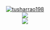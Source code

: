 <!-- ### Hi there 👋 -->

<!--
**tusharrao198/tusharrao198** is a ✨ _special_ ✨ repository because its `README.md` (this file) appears on your GitHub profile.

Here are some ideas to get you started:

- 🔭 I’m currently working on ...
- 🌱 I’m currently learning ...
- 👯 I’m looking to collaborate on ...
- 🤔 I’m looking for help with ...
- 💬 Ask me about ...
- 📫 How to reach me: ...
- 😄 Pronouns: ...
- ⚡ Fun fact: ...
-->

<div class="container">
  <div align="center" class="row">
    <div class="col">
        <a href="https://github.com/tusharrao198/tusharrao198">
            <img align="center" src="https://github-readme-streak-stats.herokuapp.com/?user=tusharrao198&theme=radical" alt="tusharrao198" />
        </a>    
    </div>
    <div class="col">
        <a href="https://github.com/tusharrao198/tusharrao198">
<!--           <img align="center" src="https://github-readme-stats.vercel.app/api?username=tusharrao198&count_private=true&show_icons=true&hide=stars&theme=transparent" /> -->
          <img align="center" src="https://github-readme-stats.vercel.app/api?username=tusharrao198&count_private=true&show_icons=true&hide=stars&theme=radical" />
        </a>
    </div>
    <div class="col">
        <a href="https://github.com/tusharrao198/tusharrao198">
            <img align="center" src="https://github-readme-stats.vercel.app/api/top-langs/?username=tusharrao198&hide=java,css,html,ejs,procfile&theme=radical" />
        </a>    
    </div>
  </div>
</div>

<!-- 
<a href="https://github.com/tusharrao198/tusharrao198">
  <img width="100" height="75" align="center" src="https://github-readme-stats.vercel.app/api?username=tusharrao198&count_private=true&show_icons=true&hide=stars" />
</a>
<a href="https://github.com/tusharrao198/tusharrao198">
    <img width="100" height="75" align="center" src="https://github-readme-streak-stats.herokuapp.com/?user=tusharrao198&" alt="tusharrao198" />
</a>
<a href="https://github.com/tusharrao198/tusharrao198">
    <img width="100" height="75" align="center" src="https://github-readme-stats.vercel.app/api/top-langs/?username=tusharrao198&hide=java,css,html,ejs,procfile" />
</a> -->
